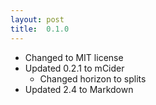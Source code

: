 ```yaml
---
layout: post
title:  0.1.0
---
```


* Changed to MIT license
* Updated 0.2.1 to mCider
    * Changed horizon to splits
* Updated 2.4 to Markdown
